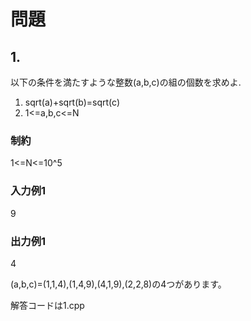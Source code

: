 # 問題

## 1.

以下の条件を満たすような整数(a,b,c)の組の個数を求めよ.

1. sqrt(a)+sqrt(b)=sqrt(c)
2. 1<=a,b,c<=N

### 制約

1<=N<=10^5

### 入力例1

9

### 出力例1

4

(a,b,c)=(1,1,4),(1,4,9),(4,1,9),(2,2,8)の4つがあります。

解答コードは1.cpp
